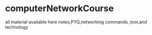 # computerNetworkCourse
all material available here notes,PYQ,networking commands ,tool,and technology
